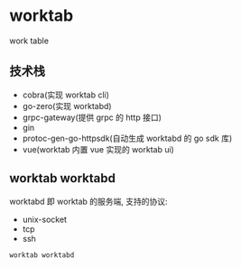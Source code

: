 # worktab

work table

## 技术栈

* cobra(实现 worktab cli)
* go-zero(实现 worktabd)
* grpc-gateway(提供 grpc 的 http 接口)
* gin
* protoc-gen-go-httpsdk(自动生成 worktabd 的 go sdk 库)
* vue(worktab 内置 vue 实现的 worktab ui)

## worktab worktabd

worktabd 即 worktab 的服务端, 支持的协议:
* unix-socket
* tcp
* ssh

```shell
worktab worktabd
```
